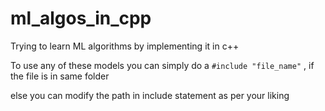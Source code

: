 # ml_algos_in_cpp
Trying to learn ML algorithms by implementing it in c++

To use any of these models you can simply do a ```#include "file_name"``` , if the file is in same folder

else you can modify the path in include statement as per your liking
